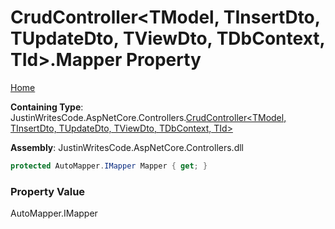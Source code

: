 # CrudController\<TModel, TInsertDto, TUpdateDto, TViewDto, TDbContext, TId\>\.Mapper Property

[Home](../../../README.md)

**Containing Type**: JustinWritesCode\.AspNetCore\.Controllers\.[CrudController\<TModel, TInsertDto, TUpdateDto, TViewDto, TDbContext, TId\>](../README.md)

**Assembly**: JustinWritesCode\.AspNetCore\.Controllers\.dll

```csharp
protected AutoMapper.IMapper Mapper { get; }
```

### Property Value

AutoMapper\.IMapper

